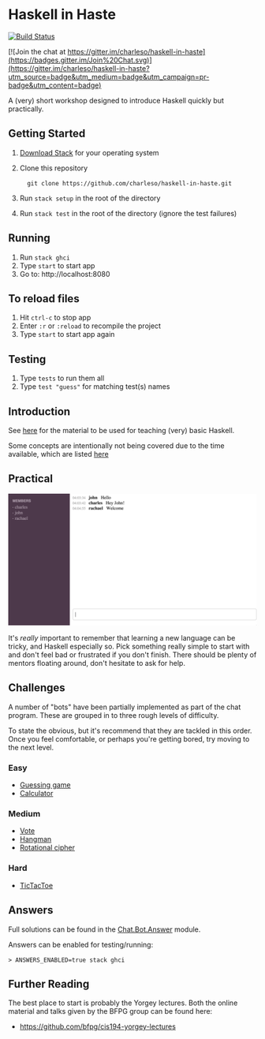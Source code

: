 # Haskell in Haste

[![Build Status](https://travis-ci.org/charleso/haskell-in-haste.svg)](https://travis-ci.org/charleso/haskell-in-haste)

[![Join the chat at https://gitter.im/charleso/haskell-in-haste](https://badges.gitter.im/Join%20Chat.svg)](https://gitter.im/charleso/haskell-in-haste?utm_source=badge&utm_medium=badge&utm_campaign=pr-badge&utm_content=badge)

A (very) short workshop designed to introduce Haskell quickly but practically.

## Getting Started

1. [Download Stack](https://github.com/commercialhaskell/stack/blob/master/doc/install_and_upgrade.md) for your operating system
2. Clone this repository

         git clone https://github.com/charleso/haskell-in-haste.git

3. Run `stack setup` in the root of the directory
4. Run `stack test` in the root of the directory (ignore the test failures)

## Running

1. Run `stack ghci`
2. Type `start` to start app
3. Go to: http://localhost:8080

## To reload files

1. Hit `ctrl-c` to stop app
2. Enter `:r` or `:reload` to recompile the project
3. Type `start` to start app again

## Testing

1. Type `tests` to run them all
2. Type `test "guess"` for matching test(s) names

## Introduction

See [here](doc/README.md) for the material to be used for teaching (very) basic Haskell.

Some concepts are intentionally not being covered due to the time available, which are listed [here](Avoid.md)

## Practical

![screenshot](static/images/screenshot.png)

It's _really_ important to remember that learning a new language can be tricky,
and Haskell especially so. Pick something really simple to start with and
don't feel bad or frustrated if you don't finish.
There should be plenty of mentors floating around, don't hesitate to ask for help.

## Challenges

A number of "bots" have been partially implemented as part of the chat program.
These are grouped in to three rough levels of difficulty.

To state the obvious, but it's recommend that they are tackled in this order.
Once you feel comfortable, or perhaps you're getting bored, try moving to the next level.

### Easy

- [Guessing game](src/Chat/Bot/Guess.hs)
- [Calculator](src/Chat/Bot/Calculator.hs)

### Medium

- [Vote](src/Chat/Bot/Vote.hs)
- [Hangman](src/Chat/Bot/Hangman.hs)
- [Rotational cipher](src/Chat/Bot/Cipher.hs)

### Hard

- [TicTacToe](src/Chat/Bot/TicTacToe.hs)

## Answers

Full solutions can be found in the [Chat.Bot.Answer](src/Chat/Bot/Answer/) module.

Answers can be enabled for testing/running:

    > ANSWERS_ENABLED=true stack ghci

## Further Reading

The best place to start is probably the Yorgey lectures.
Both the online material and talks given by the BFPG group
can be found here:

- https://github.com/bfpg/cis194-yorgey-lectures
